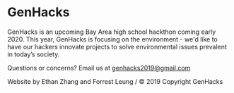 # GenHacks

GenHacks is an upcoming Bay Area high school hackthon coming early 2020. This year, GenHacks is focusing on the environment - we'd like to have our hackers innovate projects to solve environmental issues prevalent in today’s society.

Questions or concerns? Email us at genhacks2019@gmail.com

Website by Ethan Zhang and Forrest Leung / © 2019 Copyright GenHacks
